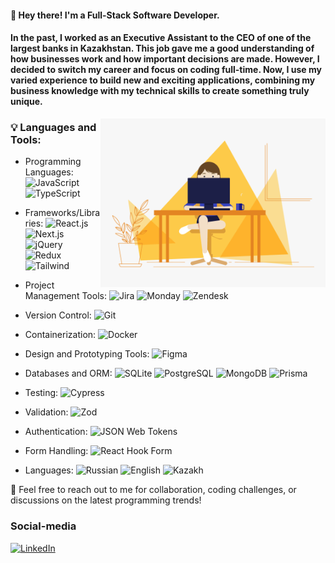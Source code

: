 #### 👋 Hey there! I'm a Full-Stack Software Developer.

#### In the past, I worked as an Executive Assistant to the CEO of one of the largest banks in Kazakhstan. This job gave me a good understanding of how businesses work and how important decisions are made. However, I decided to switch my career and focus on coding full-time. Now, I use my varied experience to build new and exciting applications, combining my business knowledge with my technical skills to create something truly unique.

<img align="right" alt="GIF" src="https://github.com/Nargiz-Toleutai/Nargiz-Toleutai/blob/main/assets/mainProfilePic.gif" width="360px"/>

### 💡 **Languages and Tools:**

- Programming Languages: ![JavaScript](https://img.shields.io/badge/JavaScript-000?style=flat-square&logo=javascript) ![TypeScript](https://img.shields.io/badge/TypeScript-000?style=flat-square&logo=TypeScript)
- Frameworks/Libraries: ![React.js](https://img.shields.io/badge/React.js-000?style=flat-square&logo=react&logocolor=56CCF2) ![Next.js](https://img.shields.io/badge/Next.js-000?style=flat-square&logo=Next.js&logocolor=56CCF2) ![jQuery](https://img.shields.io/badge/jQuery-000?style=flat-square&logo=jQuery&logocolor=2D9CDB) ![Redux](https://img.shields.io/badge/Redux-9B51E0?style=flat-square&logo=redux&logocolor=9B51E0) ![Tailwind](https://img.shields.io/badge/Tailwind-0AC4D0)
- Project Management Tools: ![Jira](https://img.shields.io/badge/Jira-190AD0?style=flat-square&logo=jira&logocolor=190AD0) ![Monday](https://img.shields.io/badge/Monday-DD0B3D) ![Zendesk](https://img.shields.io/badge/Zendesk-314134?style=flat-square&logo=zendesk&logocolor=314134)
- Version Control: ![Git](https://img.shields.io/badge/Git-000?style=flat-square&logo=git&logocolor=314134)
- Containerization: ![Docker](https://img.shields.io/badge/Docker-000?style=flat-square&logo=docker&logocolor=314134)
- Design and Prototyping Tools: ![Figma](https://img.shields.io/badge/Figma-000?style=flat-square&logo=figma&logocolor=314134)
- Databases and ORM: ![SQLite](https://img.shields.io/badge/SQLite-003B57?style=flat-square&logo=sqlite&logocolor=003B57) ![PostgreSQL](https://img.shields.io/badge/PostgreSQL-336791?style=flat-square&logo=postgresql&logocolor=336791) ![MongoDB](https://img.shields.io/badge/MongoDB-47A248?style=flat-square&logo=mongodb&logocolor=47A248) ![Prisma](https://img.shields.io/badge/Prisma-2D3748?style=flat-square&logo=prisma&logocolor=2D3748)
- Testing: ![Cypress](https://img.shields.io/badge/Cypress-17202C?style=flat-square&logo=cypress&logocolor=17202C)
- Validation: ![Zod](https://img.shields.io/badge/Zod-2E86AB?style=flat-square&logo=zod&logocolor=2E86AB)
- Authentication: ![JSON Web Tokens](https://img.shields.io/badge/JSON%20Web%20Tokens-000?style=flat-square&logo=json-web-tokens&logocolor=000)
- Form Handling: ![React Hook Form](https://img.shields.io/badge/React%20Hook%20Form-EC5990?style=flat-square&logo=react-hook-form&logocolor=EC5990)

- Languages: ![Russian](https://img.shields.io/badge/Russian-native-27AE60) ![English](https://img.shields.io/badge/English-C1-27AE70) ![Kazakh](https://img.shields.io/badge/Kazakh-B1-27AE80)

💬 Feel free to reach out to me for collaboration, coding challenges, or discussions on the latest programming trends!

### **Social-media**

[![LinkedIn](https://img.shields.io/badge/LinkedIn-1B74F9?style=flat-square&logo=linkedin)](www.linkedin.com/in/nargiza-toleutai)
